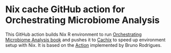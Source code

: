 # Nix cache GitHub action for Orchestrating Microbiome Analysis

This GitHub action builds Nix R environment to 
run [Orchestrating Microbiome Analysis book](https://github.com/microbiome/OMA)
and pushes it to [Cachix](https://app.cachix.org/cache/oma) to speed up environment setup with Nix. It is based
on the [Action](https://github.com/b-rodrigues/rix/blob/master/.github/workflows/cachix-dev-env.yml)
implemented by Bruno Rodrigues.
